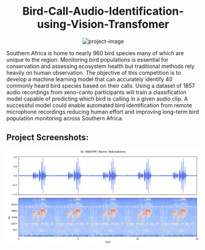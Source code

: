 <h1 align="center" id="title">Bird-Call-Audio-Identification-using-Vision-Transfomer</h1>

<p align="center"><img src="" alt="project-image"></p>

<p id="description">Southern Africa is home to nearly 960 bird species many of which are unique to the region. Monitoring bird populations is essential for conservation and assessing ecosystem health but traditional methods rely heavily on human observation. The objective of this competition is to develop a machine learning model that can accurately identify 40 commonly heard bird species based on their calls. Using a dataset of 1857 audio recordings from xeno-canto participants will train a classification model capable of predicting which bird is calling in a given audio clip. A successful model could enable automated bird identification from remote microphone recordings reducing human effort and improving long-term bird population monitoring across Southern Africa.</p>


<h2>Project Screenshots:</h2>

![logo](./audio_plot.png)


